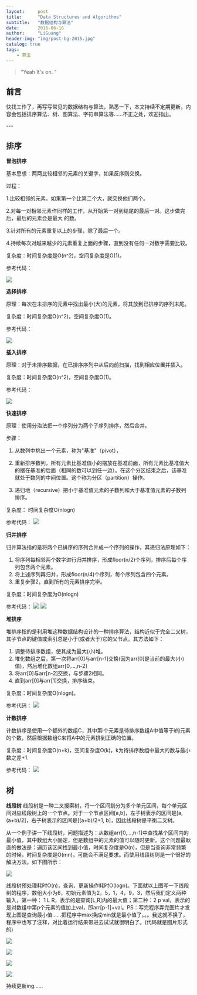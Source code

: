 ```yaml
---
layout:     post
title:      "Data Structures and Algorithms"
subtitle:   "数据结构与算法"
date:       2016-06-16
author:     "LiGuang"
header-img: "img/post-bg-2015.jpg"
catalog: true
tags:
    - 算法
---
```


> “Yeah It's on. ”


## 前言
快找工作了，再写写常见的数据结构与算法，熟悉一下，本文持续不定期更新，内容会包括排序算法、树、图算法、字符串算法等......不正之处，欢迎指出。
<p id = "build"></p>
---

## 排序

**冒泡排序**

基本思想：两两比较相邻的元素的关键字，如果反序则交换。

过程：

1.比较相邻的元素。如果第一个比第二个大，就交换他们两个。

2.对每一对相邻元素作同样的工作，从开始第一对到结尾的最后一对。这步做完后，最后的元素会是最大
的数。

3.针对所有的元素重复以上的步骤，除了最后一个。

4.持续每次对越来越少的元素重复上面的步骤，直到没有任何一对数字需要比较。

复杂度：时间复杂度是O(n^2)，空间复杂度是O(1)。

参考代码：

![](https://raw.githubusercontent.com/CoolIceFire/CoolIceFire.github.io/master/img/20160616/01.png)

**选择排序**

原理：每次在未排序的元素中找出最小(大)的元素，将其放到已排序的序列末尾。

复杂度：时间复杂度O(n^2)，空间复杂度O(1)。

参考代码：

![](https://raw.githubusercontent.com/CoolIceFire/CoolIceFire.github.io/master/img/20160616/02.png)

**插入排序**

原理：对于未排序数据，在已排序序列中从后向前扫描，找到相应位置并插入。

复杂度：时间复杂度O(n^2)，空间复杂度O(1)。

参考代码：

![](https://raw.githubusercontent.com/CoolIceFire/CoolIceFire.github.io/master/img/20160616/03.png)

**快速排序**

原理：使用分治法把一个序列分为两个子序列排序，然后合并。

步骤：

1. 从数列中挑出一个元素，称为"基准"（pivot），

2. 重新排序数列，所有元素比基准值小的摆放在基准前面，所有元素比基准值大的摆在基准的后面（相同的数可以到任一边）。在这个分区结束之后，该基准就处于数列的中间位置。这个称为分区（partition）操作。

3. 递归地（recursive）把小于基准值元素的子数列和大于基准值元素的子数列排序。

复杂度： 时间复杂度O(nlogn)

参考代码：
![](https://raw.githubusercontent.com/CoolIceFire/CoolIceFire.github.io/master/img/20160617/01.png)

**归并排序**

归并算法指的是将两个已排序的序列合并成一个序列的操作，其递归法原理如下：

1. 将序列每相邻两个数字进行归并排序，形成floor(n/2)个序列，排序后每个序列包含两个元素。
2. 将上述序列再归并，形成floor(n/4)个序列，每个序列包含四个元素。
3. 重复步骤2，直到所有的元素排序完毕。

复杂度：时间复杂度为O(nlogn)

参考代码：
![](https://raw.githubusercontent.com/CoolIceFire/CoolIceFire.github.io/master/img/20160621/011.png)
![](https://raw.githubusercontent.com/CoolIceFire/CoolIceFire.github.io/master/img/20160621/012.png)

**堆排序**

堆排序指的是利用堆这种数据结构设计的一种排序算法，结构近似于完全二叉树，其子节点的键值或索引总是小于(或者大于)它的父节点。其方法如下：

1. 调整待排序数组，使其成为最大(小)堆。
2. 堆化数组之后，第一次将arr[0]与arr[n-1]交换(因为arr[0]是当前的最大(小)值)，然后堆化数组arr[0,...,n-2]
3. 将arr[0]与arr[n-2]交换，与步骤2相同。
4. 直到arr[0]与arr[1]交换，排序结束。

复杂度：时间复杂度O(nlogn)。

参考代码：
![](https://raw.githubusercontent.com/CoolIceFire/CoolIceFire.github.io/master/img/20160621/013.png)

**计数排序**

计数排序是使用一个额外的数组C，其中第i个元素是待排序数组A中值等于i的元素的个数，然后根据数组C来将A中的元素排到正确的位置。

复杂度：时间复杂度O(n+k)，空间复杂度O(k)，k为待排序数组中最大的数与最小数之差+1.

参考代码：
![](https://raw.githubusercontent.com/CoolIceFire/CoolIceFire.github.io/master/img/20160621/021.png)

## 树
**线段树**
线段树是一种二叉搜索树，将一个区间划分为多个单元区间，每个单元区间对应线段树上的一个节点。对于一个节点区间[a,b]，左子树表示的区间是[a, (a+b)/2]，右子树表示的区间是[(a+b)/2+1, b]，因此线段树是平衡二叉树。

从一个例子讲一下线段树，问题描述为：从数组arr[0,...,n-1]中查找某个区间内的最小值，其中数组大小固定，但是数组中的元素的值可以随时更新。这个问题最耿直的做法是：遍历该区间找到最小值，时间复杂度是O(n)，但是当查询非常频繁的时候，时间复杂度是O(mn)，可能会不满足要求。而使用线段树则是一个很好的解决方法，如下图所示：

![](https://raw.githubusercontent.com/CoolIceFire/CoolIceFire.github.io/master/img/20160622/01.jpg)

线段树预处理耗时O(n)，查询、更新操作耗时O(logn)。下面就以上图写一下线段树的程序，数组大小为6，初始元素值为2，5，1，4，9，3，然后我们定义两种输入，第一种： 1 L R，表示的是查询[L,R]内的最大值；第二种：2 p val，表示的是对数组中第p个元素的值加上val，即arr[p-1]+val。PS：写完程序弄完图片才发现上图是查询最小值……把程序中max换成min就是最小值了。。。我这就不换了，程序中也写了注释，对比着运行结果带进去试试就很明白了。(代码就是图片形式的)

![](https://raw.githubusercontent.com/CoolIceFire/CoolIceFire.github.io/master/img/20160622/02.png)

![](https://raw.githubusercontent.com/CoolIceFire/CoolIceFire.github.io/master/img/20160622/03.png)

![](https://raw.githubusercontent.com/CoolIceFire/CoolIceFire.github.io/master/img/20160622/04.png)

![](https://raw.githubusercontent.com/CoolIceFire/CoolIceFire.github.io/master/img/20160622/05.png)


持续更新ing......
